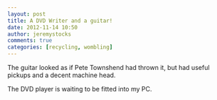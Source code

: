 ```yaml
---
layout: post
title: A DVD Writer and a guitar!
date: 2012-11-14 10:50
author: jeremystocks
comments: true
categories: [recycling, wombling]
---
```

The guitar looked as if Pete Townshend had thrown it, but had useful pickups and a decent machine head. 

The DVD player is waiting to be fitted into my PC.
